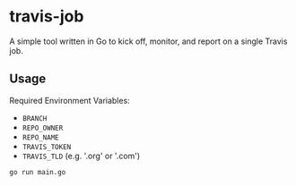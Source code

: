 # travis-job
A simple tool written in Go to kick off, monitor, and report on a single Travis job.

## Usage
Required Environment Variables:
* `BRANCH`
* `REPO_OWNER`
* `REPO_NAME`
* `TRAVIS_TOKEN`
* `TRAVIS_TLD` (e.g. '.org' or '.com')

`go run main.go`